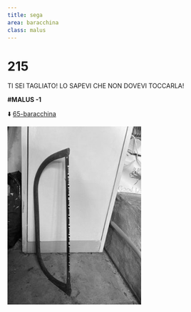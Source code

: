 ```yaml
---
title: sega
area: baracchina
class: malus
---
```

# 215
TI SEI TAGLIATO!
LO SAPEVI CHE NON DOVEVI TOCCARLA!

**#MALUS -1**

⬇️ [65-baracchina](65-baracchina.md)

![foto_93](_assets/preview/foto_93.jpg)